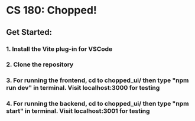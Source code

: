 # CS 180: Chopped!

## Get Started:
### 1. Install the Vite plug-in for VSCode
### 2. Clone the repository
### 3. For running the frontend, cd to chopped_ui/ then type "npm run dev" in terminal. Visit localhost:3000 for testing
### 4. For running the backend, cd to chopped_ui/ then type "npm start" in terminal. Visit localhost:3001 for testing

